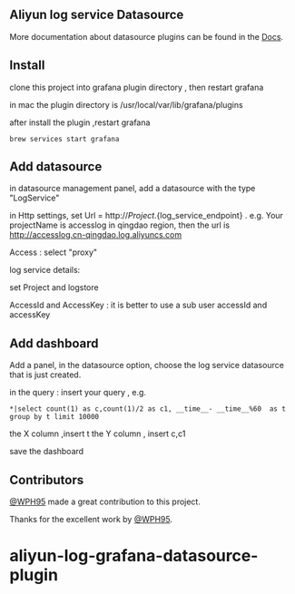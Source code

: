 ## Aliyun log service Datasource 

More documentation about datasource plugins can be found in the [Docs](https://github.com/grafana/grafana/blob/master/docs/sources/plugins/developing/datasources.md).


## Install 


clone this project into grafana plugin directory , then restart grafana

in mac the plugin directory is /usr/local/var/lib/grafana/plugins

after install the plugin ,restart grafana 

```
brew services start grafana
```

## Add datasource

in datasource management panel, add a datasource with the type "LogService"

in Http settings, set Url = http://${Project}.${log\_service\_endpoint} . e.g. Your projectName is accesslog in qingdao region, then the url is http://accesslog.cn-qingdao.log.aliyuncs.com

Access : select "proxy"

log service details: 

set Project and logstore

AccessId and AccessKey : it is better to use a sub user accessId and accessKey


## Add dashboard


Add a panel, in the datasource option, choose the log service datasource that is just created.

in the query : insert your query , e.g.

```
*|select count(1) as c,count(1)/2 as c1, __time__- __time__%60  as t  group by t limit 10000
```

the X column ,insert t
the Y column , insert c,c1

save the dashboard

## Contributors

[@WPH95](https://github.com/WPH95) made a great contribution to this project.

Thanks for the excellent work by [@WPH95](https://github.com/WPH95).
# aliyun-log-grafana-datasource-plugin
